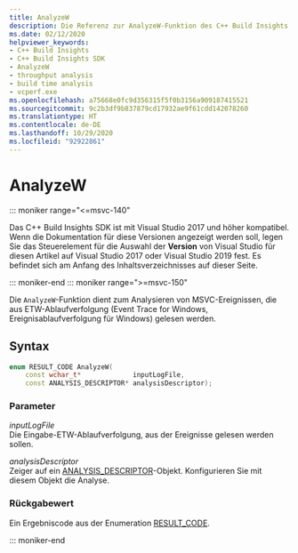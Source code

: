 ```yaml
---
title: AnalyzeW
description: Die Referenz zur AnalyzeW-Funktion des C++ Build Insights SDK.
ms.date: 02/12/2020
helpviewer_keywords:
- C++ Build Insights
- C++ Build Insights SDK
- AnalyzeW
- throughput analysis
- build time analysis
- vcperf.exe
ms.openlocfilehash: a75668e0fc9d356315f5f0b3156a909187415521
ms.sourcegitcommit: 9c2b3df9b837879cd17932ae9f61cdd142078260
ms.translationtype: HT
ms.contentlocale: de-DE
ms.lasthandoff: 10/29/2020
ms.locfileid: "92922861"
---
```

# <a name="analyzew"></a>AnalyzeW

::: moniker range="<=msvc-140"

Das C++ Build Insights SDK ist mit Visual Studio 2017 und höher kompatibel. Wenn die Dokumentation für diese Versionen angezeigt werden soll, legen Sie das Steuerelement für die Auswahl der **Version** von Visual Studio für diesen Artikel auf Visual Studio 2017 oder Visual Studio 2019 fest. Es befindet sich am Anfang des Inhaltsverzeichnisses auf dieser Seite.

::: moniker-end
::: moniker range=">=msvc-150"

Die `AnalyzeW`-Funktion dient zum Analysieren von MSVC-Ereignissen, die aus ETW-Ablaufverfolgung (Event Trace for Windows, Ereignisablaufverfolgung für Windows) gelesen werden.

## <a name="syntax"></a>Syntax

```cpp
enum RESULT_CODE AnalyzeW(
    const wchar_t*             inputLogFile,
    const ANALYSIS_DESCRIPTOR* analysisDescriptor);
```

### <a name="parameters"></a>Parameter

*inputLogFile*\
Die Eingabe-ETW-Ablaufverfolgung, aus der Ereignisse gelesen werden sollen.

*analysisDescriptor*\
Zeiger auf ein [ANALYSIS_DESCRIPTOR](../other-types/analysis-descriptor-struct.md)-Objekt. Konfigurieren Sie mit diesem Objekt die Analyse.

### <a name="return-value"></a>Rückgabewert

Ein Ergebniscode aus der Enumeration [RESULT_CODE](../other-types/result-code-enum.md).

::: moniker-end

